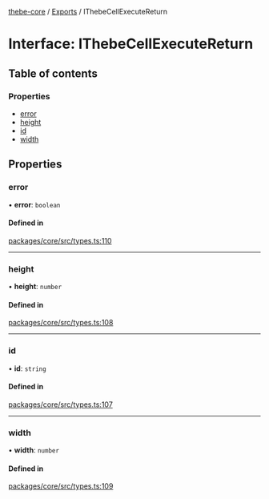 [thebe-core](../README.md) / [Exports](../modules.md) / IThebeCellExecuteReturn

# Interface: IThebeCellExecuteReturn

## Table of contents

### Properties

- [error](IThebeCellExecuteReturn.md#error)
- [height](IThebeCellExecuteReturn.md#height)
- [id](IThebeCellExecuteReturn.md#id)
- [width](IThebeCellExecuteReturn.md#width)

## Properties

### error

• **error**: `boolean`

#### Defined in

[packages/core/src/types.ts:110](https://github.com/executablebooks/thebe/blob/807ffe4/packages/core/src/types.ts#L110)

___

### height

• **height**: `number`

#### Defined in

[packages/core/src/types.ts:108](https://github.com/executablebooks/thebe/blob/807ffe4/packages/core/src/types.ts#L108)

___

### id

• **id**: `string`

#### Defined in

[packages/core/src/types.ts:107](https://github.com/executablebooks/thebe/blob/807ffe4/packages/core/src/types.ts#L107)

___

### width

• **width**: `number`

#### Defined in

[packages/core/src/types.ts:109](https://github.com/executablebooks/thebe/blob/807ffe4/packages/core/src/types.ts#L109)
